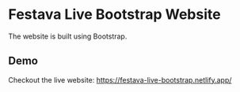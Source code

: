 
# Festava Live Bootstrap Website

The website is built using Bootstrap.




## Demo

Checkout the live website: https://festava-live-bootstrap.netlify.app/

